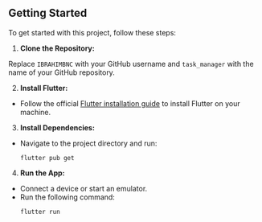 

## Getting Started

To get started with this project, follow these steps:

1. **Clone the Repository:**

Replace `IBRAHIMBNC` with your GitHub username and `task_manager` with the name of your GitHub repository.

2. **Install Flutter:**
- Follow the official [Flutter installation guide](https://flutter.dev/docs/get-started/install) to install Flutter on your machine.

3. **Install Dependencies:**
- Navigate to the project directory and run:
  ```
  flutter pub get
  ```

4. **Run the App:**
- Connect a device or start an emulator.
- Run the following command:
  ```
  flutter run
  ```
